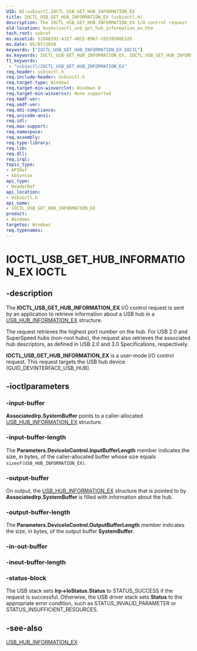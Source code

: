```yaml
---
UID: NI:usbioctl.IOCTL_USB_GET_HUB_INFORMATION_EX
title: IOCTL_USB_GET_HUB_INFORMATION_EX (usbioctl.h)
description: The IOCTL_USB_GET_HUB_INFORMATION_EX I/O control request is sent by an application to retrieve information about a USB hub in a USB_HUB_INFORMATION_EX structure.The request retrieves the highest port number on the hub.
old-location: buses\ioctl_usb_get_hub_information_ex.htm
tech.root: usbref
ms.assetid: 518AB292-A1E7-48CE-B967-C6559580E326
ms.date: 05/07/2018
keywords: ["IOCTL_USB_GET_HUB_INFORMATION_EX IOCTL"]
ms.keywords: IOCTL_USB_GET_HUB_INFORMATION_EX, IOCTL_USB_GET_HUB_INFORMATION_EX control, IOCTL_USB_GET_HUB_INFORMATION_EX control code [Buses], buses.ioctl_usb_get_hub_information_ex, usbioctl/IOCTL_USB_GET_HUB_INFORMATION_EX
f1_keywords:
 - "usbioctl/IOCTL_USB_GET_HUB_INFORMATION_EX"
req.header: usbioctl.h
req.include-header: Usbioctl.h
req.target-type: Windows
req.target-min-winverclnt: Windows 8
req.target-min-winversvr: None supported
req.kmdf-ver: 
req.umdf-ver: 
req.ddi-compliance: 
req.unicode-ansi: 
req.idl: 
req.max-support: 
req.namespace: 
req.assembly: 
req.type-library: 
req.lib: 
req.dll: 
req.irql: 
topic_type:
- APIRef
- kbSyntax
api_type:
- HeaderDef
api_location:
- Usbioctl.h
api_name:
- IOCTL_USB_GET_HUB_INFORMATION_EX
product:
- Windows
targetos: Windows
req.typenames: 
---
```


# IOCTL_USB_GET_HUB_INFORMATION_EX IOCTL


## -description



The <b>IOCTL_USB_GET_HUB_INFORMATION_EX</b> I/O control request is sent by an application to retrieve information about a USB hub in a <a href="https://docs.microsoft.com/windows-hardware/drivers/ddi/usbioctl/ns-usbioctl-_usb_hub_information_ex">USB_HUB_INFORMATION_EX</a> structure.

The request retrieves the highest port number on the hub. For USB 2.0 and SuperSpeed hubs (non-root hubs), the request also retrieves the associated hub descriptors, as defined in USB 2.0 and 3.0 Specifications, respectively. 

<b>IOCTL_USB_GET_HUB_INFORMATION_EX</b> is a user-mode I/O control request. This request targets the USB hub device (GUID_DEVINTERFACE_USB_HUB).




## -ioctlparameters




### -input-buffer

<b>AssociatedIrp.SystemBuffer</b> points to a caller-allocated    <a href="https://docs.microsoft.com/windows-hardware/drivers/ddi/usbioctl/ns-usbioctl-_usb_hub_information_ex">USB_HUB_INFORMATION_EX</a> structure.


### -input-buffer-length

The <b>Parameters.DeviceIoControl.InputBufferLength</b> member indicates the size, in bytes, of the caller-allocated buffer whose size equals <code>sizeof(USB_HUB_INFORMATION_EX)</code>.


### -output-buffer

 On output, the <a href="https://docs.microsoft.com/windows-hardware/drivers/ddi/usbioctl/ns-usbioctl-_usb_hub_information_ex">USB_HUB_INFORMATION_EX</a> structure that is pointed to by  <b>AssociatedIrp.SystemBuffer</b> is filled with information about the hub. 


### -output-buffer-length

The <b>Parameters.DeviceIoControl.OutputBufferLength</b> member indicates the size, in bytes, of the output buffer <b>SystemBuffer</b>.


### -in-out-buffer








### -inout-buffer-length








### -status-block

The USB stack sets <b>Irp->IoStatus.Status</b> to STATUS_SUCCESS if the request is successful. Otherwise, the USB driver stack sets <b>Status</b> to the appropriate error condition, such as STATUS_INVALID_PARAMETER or STATUS_INSUFFICIENT_RESOURCES.


## -see-also




<a href="https://docs.microsoft.com/windows-hardware/drivers/ddi/usbioctl/ns-usbioctl-_usb_hub_information_ex">USB_HUB_INFORMATION_EX</a>
 

 

